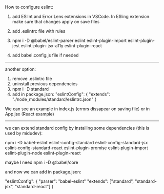 How to configure eslint:

1) add ESlint and Error Lens extensions in VSCode. In ESling extension make sure that changes apply on save files

2) add .eslintrc file with rules
3) npm i -D @babel/eslint-parser eslint eslint-plugin-import eslint-plugin-jest eslint-plugin-jsx-a11y eslint-plugin-react

4) add babel.config.js file if needed

--------------------------------------------

another option:

1) remove .eslintrc file
2) uninstall previous dependencies
3) npm i -D standard
4) add in package.json:
"eslintConfig": {
    "extends": "./node_modules/standard/eslintrc.json"
}

We can see an example in index.js (errors dissapear on saving file) or in App.jsx (React example)

--------------------------------------------

we can extend standard config by installing some dependencies (this is used by midudev):

npm i -D babel-eslint eslint-config-standard eslint-config-standard-jsx eslint-config-standard-react eslint-plugin-promise eslint-plugin-import eslint-plugin-node eslint-plugin-react   

maybe I need npm i -D @babel/core

and now we can add in package.json:

"eslintConfig": {
    "parser": "babel-eslint"
    "extends": ["standard", "standard-jsx", "standard-react"]
}